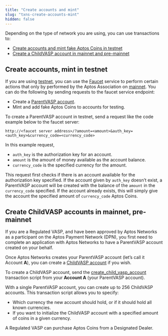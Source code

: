```yaml
---
title: "Create accounts and mint"
slug: "txns-create-accounts-mint"
hidden: false
---
```

Depending on the type of network you are using, you can use transactions to:
* [Create accounts and mint fake Aptos Coins in testnet](/transactions/txns-types/txns-create-accounts-mint#create-accounts-mint-in-testnet)
* [Create a ChildVASP account in mainnet and pre-mainnet](/transactions/txns-types/txns-create-accounts-mint#create-childvasp-accounts-in-mainnet-pre-mainnet)

## Create accounts, mint in testnet

If you are using [testnet](/reference/glossary#tesnet), you can use the [Faucet](/reference/glossary#faucet) service to perform certain actions that only by performed by the Aptos Association on [mainnet](/reference/glossary#mainnet). You can do the following by sending requests to the faucet service endpoint:
* Create a [ParentVASP account](/reference/glossary#parentvasp-account).
* Mint and add fake Aptos Coins to accounts for testing.

To create a ParentVASP account in testnet, send a request like the code example below to the faucet server:
```http request
http://<faucet server address>/?amount=<amount>&auth_key=<auth_key>&currency_code=<currency_code>
```

In this example request,

* `auth_key` is the authorization key for an account.
* `amount` is the amount of money available as the account balance.
* `currency_code` is the specified currency for the amount.

This request first checks if there is an account available for the authorization key specified. If the account given by `auth_key` doesn’t exist, a ParentVASP account will be created with the balance of the `amount` in the `currency_code` specified. If the account already exists, this will simply give the account the specified amount of `currency_code` Aptos Coins.

## Create ChildVASP accounts in mainnet, pre-mainnet

If you are a Regulated VASP, and have been approved by Aptos Networks as a participant on the Aptos Payment Network (DPN), you first need to complete an application with Aptos Networks to have a ParentVASP account created on your behalf.

Once Aptos Networks creates your ParentVASP account (let’s call it Account **A**), you can create a [ChildVASP account](/reference/glossary#childvasp-account) if you wish.

To create a ChildVASP account, send the [create_child_vasp_account](https://github.com/aptos/aptos/blob/main/aptos-move/diem-framework/script_documentation/script_documentation.md#script-create_child_vasp_account) transaction script from your **Account A** (your ParentVASP account).

With a single ParentVASP account, you can create up to 256 ChildVASP accounts. This transaction script allows you to specify:
* Which currency the new account should hold, or if it should hold all known currencies.
* If you want to initialize the ChildVASP account with a specified amount of coins in a given currency.

A Regulated VASP can purchase Aptos Coins from a Designated Dealer.
